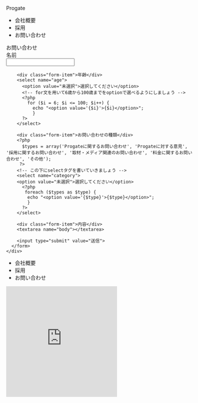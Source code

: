 <!DOCTYPE html>
<html>
<head>
  <meta charset="utf-8">
  <title>Progate</title>
  <link rel="stylesheet" type="text/css" href="stylesheet.css">
</head>
<body>
  <div class="header">
    <div class="header-left">Progate</div>
    <div class="header-right">
      <ul>
        <li>会社概要</li>
        <li>採用</li>
        <li class="selected">お問い合わせ</li>
      </ul>
    </div>
  </div>

  <div class="main">
    <div class="contact-form">
      <div class="form-title">お問い合わせ</div>
      <form method="post" action="sent.php">
        <div class="form-item">名前</div>
        <input type="text" name="name">

        <div class="form-item">年齢</div>
        <select name="age">
          <option value="未選択">選択してください</option>
          <!-- for文を用いて6歳から100歳までをoptionで選べるようにしましょう -->
          <?php 
            for ($i = 6; $i <= 100; $i++) {
              echo "<option value='{$i}'>{$i}</option>";            
              } 
          ?>
        </select>

        <div class="form-item">お問い合わせの種類</div>
        <?php 
          $types = array('Progateに関するお問い合わせ', 'Progateに対する意見', '採用に関するお問い合わせ', '取材・メディア関連のお問い合わせ', '料金に関するお問い合わせ', 'その他');
         ?>
        <!-- この下にselectタグを書いていきましょう -->
        <select name="category">            
        <option value="未選択">選択してください</option>
          <?php            
           foreach ($types as $type) {            
            echo "<option value='{$type}'>{$type}</option>";            
            }            
          ?>            
        </select>
        
        <div class="form-item">内容</div>
        <textarea name="body"></textarea>

        <input type="submit" value="送信">
      </form>
    </div>
  </div>
  
  <div class="footer">
    <div class="footer-left">
      <ul>
        <li>会社概要</li>
        <li>採用</li>
        <li>お問い合わせ</li>
      </ul>
    </div>
    <div class="like-box">
      <iframe src="https://www.facebook.com/plugins/likebox.php?href=https%3A%2F%2Fwww.facebook.com%2Fpages%2FProgate%2F742679992421539&amp;show_faces=false" scrolling="no" frameborder="0" style="border:none; overflow:hidden; height:300px;" allowTransparency="true"></iframe>
    </div>
  </div>
</body>
</html>
